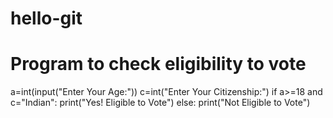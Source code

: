 # hello-git
# Program to check eligibility to vote
a=int(input("Enter Your Age:"))
c=int("Enter Your Citizenship:")
if a>=18 and c="Indian":
print("Yes! Eligible to Vote")
else:
print("Not Eligible to Vote")
